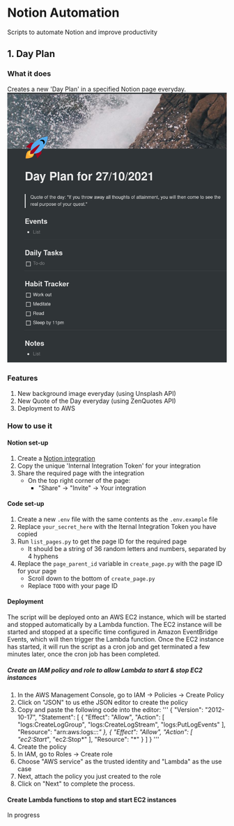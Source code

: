 # Notion Automation
Scripts to automate Notion and improve productivity

## 1. Day Plan
### What it does
Creates a new 'Day Plan' in a specified Notion page everyday.
![Day Plan format](/images/day-plan.png)
### Features
1. New background image everyday (using Unsplash API)
2. New Quote of the Day everyday (using ZenQuotes API)
3. Deployment to AWS
### How to use it
#### Notion set-up
1. Create a [Notion integration](https://www.notion.so/my-integrations)
2. Copy the unique 'Internal Integration Token' for your integration
3. Share the required page with the integration
    - On the top right corner of the page:
        - "Share" -> "Invite" -> Your integration
#### Code set-up
1. Create a new `.env` file with the same contents as the `.env.example` file
2. Replace `your_secret_here` with the Iternal Integration Token you have copied
3. Run `list_pages.py` to get the page ID for the required page
    - It should be a string of 36 random letters and numbers, separated by 4 hyphens
4. Replace the `page_parent_id` variable in `create_page.py` with the page ID for your page
    - Scroll down to the bottom of `create_page.py`
    - Replace `TODO` with your page ID
#### Deployment
The script will be deployed onto an AWS EC2 instance, which will be started and stopped automatically by a Lambda function. The EC2 instance will be started and stopped at a specific time configured in Amazon EventBridge Events, which will then trigger the Lambda function. Once the EC2 instance has started, it will run the script as a cron job and get terminated a few minutes later, once the cron job has been completed.
##### Create an IAM policy and role to allow Lambda to start & stop EC2 instances
1. In the AWS Management Console, go to IAM -> Policies -> Create Policy
2. Click on "JSON" to us ethe JSON editor to create the policy
3. Copy and paste the following code into the editor:
'''
    {
        "Version": "2012-10-17",
        "Statement": [
        {
            "Effect": "Allow",
            "Action": [
            "logs:CreateLogGroup",
            "logs:CreateLogStream",
            "logs:PutLogEvents"
            ],
            "Resource": "arn:aws:logs:*:*:*"
        },
        {
            "Effect": "Allow",
            "Action": [
            "ec2:Start*",
            "ec2:Stop*"
            ],
            "Resource": "*"
        }
        ]
    }
'''
4. Create the policy
5. In IAM, go to Roles -> Create role
6. Choose "AWS service" as the trusted identity and "Lambda" as the use case
7. Next, attach the policy you just created to the role
8. Click on "Next" to complete the process.

#### Create Lambda functions to stop and start EC2 instances
In progress